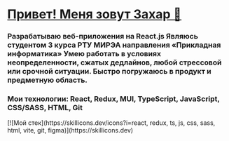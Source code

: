 <h1 align="left"><a href="https://github.com/zlv131"> Привет! Меня зовут Захар 👋 </a> 
   
<h3 align="left"> 
   Разрабатываю веб-приложения на React.js 
   Являюсь студентом 3 курса РТУ МИРЭА направления «Прикладная информатика»
   Умею работать в условиях неопределенности, сжатых дедлайнов, любой стрессовой  или срочной ситуации. Быстро погружаюсь в продукт и предметную область.
</h3>

<h3>
   Мои технологии: React, Redux, MUI, TypeScript, JavaScript, CSS/SASS, HTML, Git
</h3>

<div>
   [![Мой стек](https://skillicons.dev/icons?i=react, redux, ts, js, css, sass, html, vite, git, figma)](https://skillicons.dev)
</div>
  

